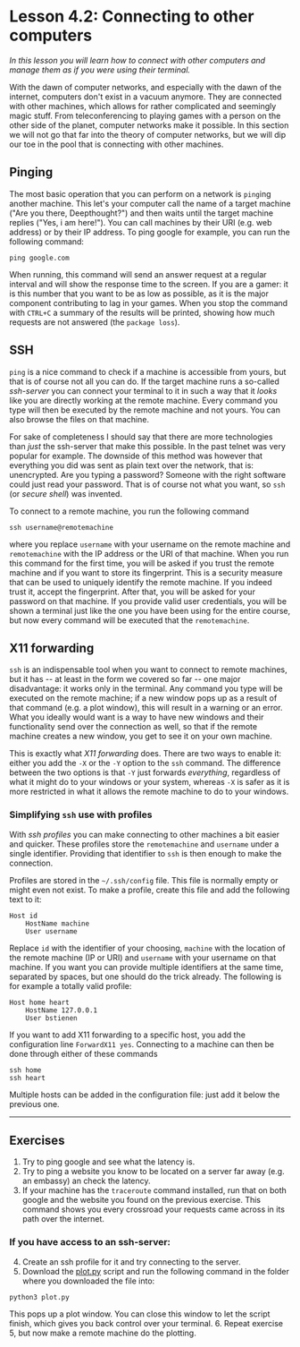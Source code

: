 # Lesson 4.2: Connecting to other computers
*In this lesson you will learn how to connect with other computers and manage them as if you were using their terminal.*

With the dawn of computer networks, and especially with the dawn of the internet, computers don't exist in a vacuum anymore. They are connected with other machines, which allows for rather complicated and seemingly magic stuff. From teleconferencing to playing games with a person on the other side of the planet, computer networks make it possible. In this section we will not go that far into the theory of computer networks, but we will dip our toe in the pool that is connecting with other machines.

## Pinging
The most basic operation that you can perform on a network is `ping`ing another machine. This let's your computer call the name of a target machine ("Are you there, Deepthought?") and then waits until the target machine replies ("Yes, i am here!"). You can call machines by their URI (e.g. web address) or by their IP address. To ping google for example, you can run the following command:

```
ping google.com
```

When running, this command will send an answer request at a regular interval and will show the response time to the screen. If you are a gamer: it is this number that you want to be as low as possible, as it is the major component contributing to lag in your games. When you stop the command with `CTRL+C` a summary of the results will be printed, showing how much requests are not answered (the `package loss`).

## SSH
`ping` is a nice command to check if a machine is accessible from yours, but that is of course not all you can do. If the target machine runs a so-called *ssh-server* you can connect your terminal to it in such a way that it *looks* like you are directly working at the remote machine. Every command you type will then be executed by the remote machine and not yours. You can also browse the files on that machine.

For sake of completeness I should say that there are more technologies than *just* the ssh-server that make this possible. In the past telnet was very popular for example. The downside of this method was however that everything you did was sent as plain text over the network, that is: unencrypted. Are you typing a password? Someone with the right software could just read your password. That is of course not what you want, so `ssh` (or *secure shell*) was invented.

To connect to a remote machine, you run the following command

```
ssh username@remotemachine
```

where you replace `username` with your username on the remote machine and  `remotemachine` with the IP address or the URI of that machine. When you run this command for the first time, you will be asked if you trust the remote machine and if you want to store its fingerprint. This is a security measure that can be used to uniquely identify the remote machine. If you indeed trust it, accept the fingerprint. After that, you will be asked for your password on that machine. If you provide valid user credentials, you will be shown a terminal just like the one you have been using for the entire course, but now every command will be executed that the `remotemachine`.

## X11 forwarding
`ssh` is an indispensable tool when you want to connect to remote machines, but it has -- at least in the form we covered so far -- one major disadvantage: it works only in the terminal. Any command you type will be executed on the remote machine; if a new window pops up as a result of that command (e.g. a plot window), this will result in a warning or an error.  What you ideally would want is a way to have new windows and their functionality send over the connection as well, so that if the remote machine creates a new window, you get to see it on your own machine.

This is exactly what *X11 forwarding* does. There are two ways to enable it: either you add the `-X` or the `-Y` option to the `ssh` command. The difference between the two options is that `-Y` just forwards *everything*, regardless of what it might do to your windows or your system, whereas `-X` is safer as it is more restricted in what it allows the remote machine to do to your windows.

### Simplifying `ssh` use with profiles
With *ssh profiles* you can make connecting to other machines a bit easier and quicker. These profiles store the `remotemachine` and `username` under a single identifier. Providing that identifier to `ssh` is then enough to make the connection.

Profiles are stored in the `~/.ssh/config` file. This file is normally empty or might even not exist. To make a profile, create this file and add the following text to it:

```
Host id
    HostName machine
    User username
```

Replace `id` with the identifier of your choosing, `machine` with the location of the remote machine (IP or URI) and `username` with your username on that machine. If you want you can provide multiple identifiers at the same time, separated by spaces, but one should do the trick already. The following is for example a totally valid profile:

```
Host home heart
    HostName 127.0.0.1
    User bstienen
```

If you want to add X11 forwarding to a specific host, you add the configuration line `ForwardX11 yes`. Connecting to a machine can then be done through either of these commands

```
ssh home
ssh heart
```

Multiple hosts can be added in the configuration file: just add it below the previous one.

---
## Exercises
1. Try to ping google and see what the latency is.
2. Try to ping a website you know to be located on a server far away (e.g. an embassy) an check the latency.
3. If your machine has the `traceroute` command installed, run that on both google and the website you found on the previous exercise. This command shows you every crossroad your requests came across in its path over the internet.

### If you have access to an ssh-server:
4. Create an ssh profile for it and try connecting to the server.
5. Download the [plot.py](files/plot.py) script and run the following command in the folder where you downloaded the file into:
```
python3 plot.py
```
This pops up a plot window. You can close this window to let the script finish, which gives you back control over your terminal.
6. Repeat exercise 5, but now make a remote machine do the plotting.
